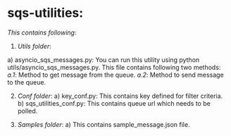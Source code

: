 # sqs-utilities:

_This contains following_:

1) _Utils folder_:

a) asyncio_sqs_messages.py: You can run this utility using python utils/asyncio_sqs_messages.py. This file contains following two methods:
_a.1_: Method to get message from the queue.
_a.2_: Method to send message to the queue.

2) _Conf folder_:
a) key_conf.py: This contains key defined for filter criteria.
b) sqs_utilities_conf.py: This contains queue url which needs to be polled.

3) _Samples folder_:
a) This contains sample_message.json file.